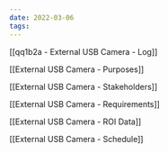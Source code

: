 ```yaml
---
date: 2022-03-06
tags: 
---
```


[[qq1b2a - External USB Camera - Log]]

[[External USB Camera - Purposes]]

[[External USB Camera - Stakeholders]]

[[External USB Camera - Requirements]]

[[External USB Camera - ROI Data]]

[[External USB Camera - Schedule]]

